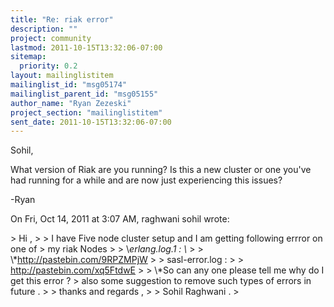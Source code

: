 ```yaml
---
title: "Re: riak error"
description: ""
project: community
lastmod: 2011-10-15T13:32:06-07:00
sitemap:
  priority: 0.2
layout: mailinglistitem
mailinglist_id: "msg05174"
mailinglist_parent_id: "msg05155"
author_name: "Ryan Zezeski"
project_section: "mailinglistitem"
sent_date: 2011-10-15T13:32:06-07:00
---
```



Sohil,

What version of Riak are you running? Is this a new cluster or one you've
had running for a while and are now just experiencing this issues?

-Ryan

On Fri, Oct 14, 2011 at 3:07 AM, raghwani sohil  wrote:

&gt; Hi ,
&gt;
&gt; I have Five node cluster setup and I am getting following errror on one of
&gt; my riak Nodes
&gt;
&gt; \\*erlang.log.1 : \\*
&gt;
&gt; \\*http://pastebin.com/9RPZMPjW
&gt;
&gt; sasl-error.log :
&gt;
&gt; http://pastebin.com/xq5FtdwE
&gt;
&gt; \\*So can any one please tell me why do I get this error ?
&gt; also some suggestion to remove such types of errors in future .
&gt;
&gt; thanks and regards ,
&gt;
&gt; Sohil Raghwani .
&gt;

